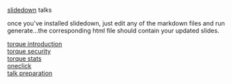 [slidedown](https://github.com/nakajima/slidedown "slidedown") talks  

once you've installed slidedown, just edit any of the markdown files and run generate...the corresponding html file should contain your updated slides.
  
[torque introduction](http://pwmckenna.github.com/talks/torque_introduction/slides.html "intro")  
[torque security](http://pwmckenna.github.com/talks/torque_security/slides.html "security")  
[torque stats](http://pwmckenna.github.com/talks/torque_stats/slides.html "stats")  
[oneclick](http://pwmckenna.github.com/talks/oneclick/slides.html "oneclick")  
[talk preparation](http://pwmckenna.github.com/talks/talk_preparation/slides.html "preparation")  